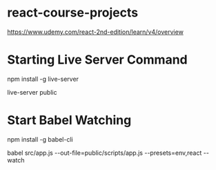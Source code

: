 # react-course-projects
https://www.udemy.com/react-2nd-edition/learn/v4/overview

# Starting Live Server Command
npm install -g live-server

live-server public

# Start Babel Watching
npm install -g babel-cli

babel src/app.js --out-file=public/scripts/app.js --presets=env,react --watch


